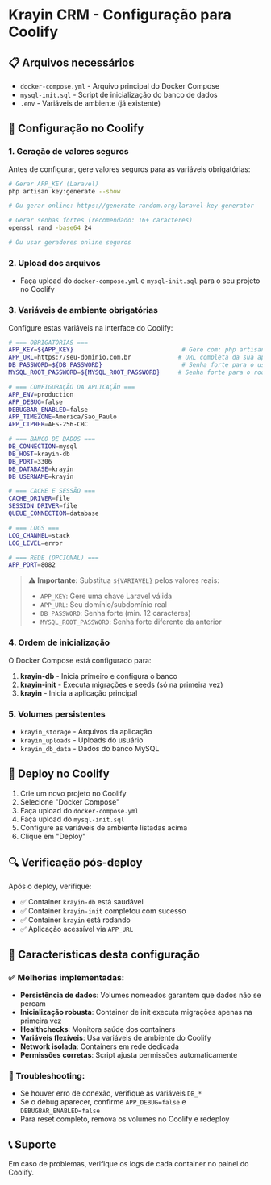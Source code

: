 # Krayin CRM - Configuração para Coolify

## 📋 Arquivos necessários

- `docker-compose.yml` - Arquivo principal do Docker Compose
- `mysql-init.sql` - Script de inicialização do banco de dados
- `.env` - Variáveis de ambiente (já existente)

## 🔧 Configuração no Coolify

### 1. Geração de valores seguros
Antes de configurar, gere valores seguros para as variáveis obrigatórias:

```bash
# Gerar APP_KEY (Laravel)
php artisan key:generate --show

# Ou gerar online: https://generate-random.org/laravel-key-generator

# Gerar senhas fortes (recomendado: 16+ caracteres)
openssl rand -base64 24

# Ou usar geradores online seguros
```

### 2. Upload dos arquivos
- Faça upload do `docker-compose.yml` e `mysql-init.sql` para o seu projeto no Coolify

### 3. Variáveis de ambiente obrigatórias
Configure estas variáveis na interface do Coolify:

```bash
# === OBRIGATÓRIAS ===
APP_KEY=${APP_KEY}                              # Gere com: php artisan key:generate --show
APP_URL=https://seu-dominio.com.br             # URL completa da sua aplicação
DB_PASSWORD=${DB_PASSWORD}                      # Senha forte para o usuário krayin
MYSQL_ROOT_PASSWORD=${MYSQL_ROOT_PASSWORD}     # Senha forte para o root do MySQL

# === CONFIGURAÇÃO DA APLICAÇÃO ===
APP_ENV=production
APP_DEBUG=false
DEBUGBAR_ENABLED=false
APP_TIMEZONE=America/Sao_Paulo
APP_CIPHER=AES-256-CBC

# === BANCO DE DADOS ===
DB_CONNECTION=mysql
DB_HOST=krayin-db
DB_PORT=3306
DB_DATABASE=krayin
DB_USERNAME=krayin

# === CACHE E SESSÃO ===
CACHE_DRIVER=file
SESSION_DRIVER=file
QUEUE_CONNECTION=database

# === LOGS ===
LOG_CHANNEL=stack
LOG_LEVEL=error

# === REDE (OPCIONAL) ===
APP_PORT=8082
```

> **⚠️ Importante:** Substitua `${VARIAVEL}` pelos valores reais:
> - `APP_KEY`: Gere uma chave Laravel válida
> - `APP_URL`: Seu domínio/subdomínio real
> - `DB_PASSWORD`: Senha forte (min. 12 caracteres)
> - `MYSQL_ROOT_PASSWORD`: Senha forte diferente da anterior

### 4. Ordem de inicialização
O Docker Compose está configurado para:
1. **krayin-db** - Inicia primeiro e configura o banco
2. **krayin-init** - Executa migrações e seeds (só na primeira vez)
3. **krayin** - Inicia a aplicação principal

### 5. Volumes persistentes
- `krayin_storage` - Arquivos da aplicação
- `krayin_uploads` - Uploads do usuário
- `krayin_db_data` - Dados do banco MySQL

## 🚀 Deploy no Coolify

1. Crie um novo projeto no Coolify
2. Selecione "Docker Compose"
3. Faça upload do `docker-compose.yml`
4. Faça upload do `mysql-init.sql`
5. Configure as variáveis de ambiente listadas acima
6. Clique em "Deploy"

## 🔍 Verificação pós-deploy

Após o deploy, verifique:
- ✅ Container `krayin-db` está saudável
- ✅ Container `krayin-init` completou com sucesso
- ✅ Container `krayin` está rodando
- ✅ Aplicação acessível via `APP_URL`

## 📝 Características desta configuração

### ✅ Melhorias implementadas:
- **Persistência de dados**: Volumes nomeados garantem que dados não se percam
- **Inicialização robusta**: Container de init executa migrações apenas na primeira vez
- **Healthchecks**: Monitora saúde dos containers
- **Variáveis flexíveis**: Usa variáveis de ambiente do Coolify
- **Network isolada**: Containers em rede dedicada
- **Permissões corretas**: Script ajusta permissões automaticamente

### 🔧 Troubleshooting:
- Se houver erro de conexão, verifique as variáveis `DB_*`
- Se o debug aparecer, confirme `APP_DEBUG=false` e `DEBUGBAR_ENABLED=false`
- Para reset completo, remova os volumes no Coolify e redeploy

## 📞 Suporte
Em caso de problemas, verifique os logs de cada container no painel do Coolify.
